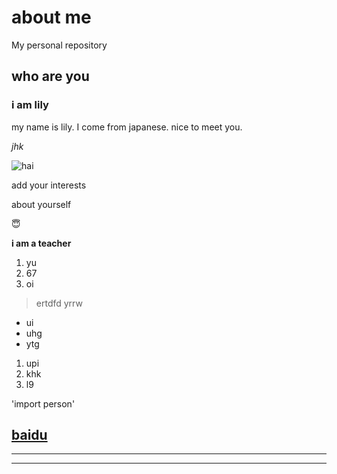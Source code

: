 # about me
My personal repository
## who are you
### i am lily
my name is lily.
I come from japanese.
nice to meet you.

*jhk*

![hai](库\图片\colin-watts-pR-5gi-hB1c-unsplash1)

add your interests

about yourself

😇

**i am a teacher**

1. yu
2. 67
3. oi
> ertdfd yrrw
- ui
- uhg
- ytg
1. upi
2. khk
3. l9

'import person'

[baidu](www.baidu.com)
------
---
---
